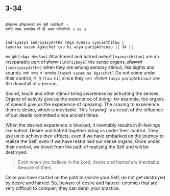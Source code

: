## 3-34


```shloka-sa

इन्द्रियस्य इन्द्रियस्यार्थे राग द्वेषौ व्यवस्थितौ ।
तयोर्न वशम् आगच्छेत् तौ हि अस्य परिपाथिनौ ॥ ३४ ॥

```
```shloka-sa-hk

indriyasya indriyasyArthe rAga dveSau vyavasthitau |
tayorna vazam Agacchet tau hi asya paripAthinau || 34 ||

```
`राग द्वेषौ` `[rAga dveSau]` Attachment and hatred `व्यवस्थितौ` `[vyavasthitau]` are an inseparable part of `इन्द्रियस्य` `[indriyasya]` the sense organs, `इन्द्रियस्यार्थे` `[indriyasyArthe]` when they are among sensory stimuli, like sights and sounds. `तयोः वशम् न आगच्छेत्` `[tayoH vazam na Agacchet]` Do not come under their control, `तौ हि` `[tau hi]` since they `अस्य परिपाथिनौ` `[asya paripAthinau]` are the downfall of a person.

Sound, touch and other stimuli bring awareness by activating the senses. Organs of activity give us the experience of doing- for example, the organs of speech give us the experience of speaking. The craving to experience them is desire, which is inevitable. This 'craving' is a result of the influence of our deeds committed since ancient times. 

When the desired experience is blocked, it inevitably results in ill-feelings like hatred. Desire and hatred together bring us under their control. They use us to achieve their effects, even if we have embarked on the journey to realize the Self, even if we have restrained our sense organs. Once under their control, we divert from the path of realizing the Self and will be destroyed. 



<a name='applnote_67'></a>
> Even when you believe in the Lord, desire and hatred are inevitable. Beware of them.



Once you have started on the path to realize your Self, do not get destroyed by desire and hatred. So, beware of desire and hatred- enemies that are very difficult to conquer; they can derail your practice.


